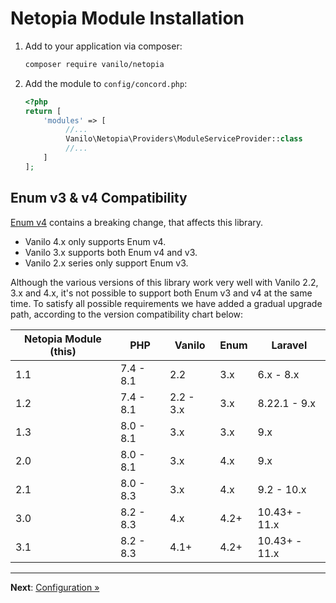 # Netopia Module Installation

1. Add to your application via composer:
    ```bash
    composer require vanilo/netopia 
    ```
2. Add the module to `config/concord.php`:
    ```php
    <?php
    return [
        'modules' => [
             //...
             Vanilo\Netopia\Providers\ModuleServiceProvider::class
             //...
        ]
    ]; 
    ```

## Enum v3 & v4 Compatibility

[Enum v4](https://konekt.dev/enum/4.x/upgrade#return-argument-and-attribute-types)
contains a breaking change, that affects this library.

- Vanilo 4.x only supports Enum v4.
- Vanilo 3.x supports both Enum v4 and v3.
- Vanilo 2.x series only support Enum v3.

Although the various versions of this library work very well with Vanilo 2.2, 3.x and 4.x,
it's not possible to support both Enum v3 and v4 at the same time. To satisfy all possible
requirements we have added a gradual upgrade path, according to the version compatibility chart below:

| Netopia Module (this) | PHP       | Vanilo    | Enum | Laravel       |
|-----------------------|-----------|-----------|------|---------------|
| 1.1                   | 7.4 - 8.1 | 2.2       | 3.x  | 6.x - 8.x     |
| 1.2                   | 7.4 - 8.1 | 2.2 - 3.x | 3.x  | 8.22.1 - 9.x  |
| 1.3                   | 8.0 - 8.1 | 3.x       | 3.x  | 9.x           |
| 2.0                   | 8.0 - 8.1 | 3.x       | 4.x  | 9.x           |
| 2.1                   | 8.0 - 8.3 | 3.x       | 4.x  | 9.2 - 10.x    |
| 3.0                   | 8.2 - 8.3 | 4.x       | 4.2+ | 10.43+ - 11.x |
| 3.1                   | 8.2 - 8.3 | 4.1+      | 4.2+ | 10.43+ - 11.x |

---

**Next**: [Configuration &raquo;](configuration.md)
